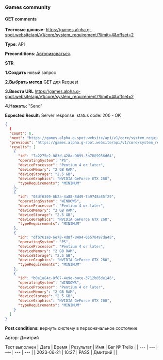 ### Games community
#### GET comments

**Тестовые данные:** https://games.alpha.g-spot.website/api/v1/core/system_requirement/?limit=4&offset=2

**Type:** API

**Preconditions**: 
[Авторизоваться][a].

[a]: https://github.com/1fvwka/GSPOTtestingdocumentation/blob/main/Autorization.md

 **STR**

**1.Создать** новый запрос

**2.Выбрать метод** GET для Request

**3.Ввести URL** https://games.alpha.g-spot.website/api/v1/core/system_requirement/?limit=4&offset=2

**4.Нажать:** "Send"

 **Expected Result:**
 Server response: status code: 200 - OK
```json
{
  {
  "count": 8,
  "next": "https://games.alpha.g-spot.website/api/v1/core/system_requirement/?limit=4&offset=6",
  "previous": "https://games.alpha.g-spot.website/api/v1/core/system_requirement/?limit=4",
  "results": [
    {
      "id": "7a2275e2-083d-428a-9099-3b7889936d64",
      "operatingSystem": "PS",
      "deviceProcessor": "Pentium 4 or later",
      "deviceMemory": "2 GB RAM",
      "deviceStorage": "2.5 GB",
      "deviceGraphics": "NVIDIA GeForce GTX 260",
      "typeRequirements": "MINIMUM"
    },
    {
      "id": "08df6309-6b2a-4a88-8d49-7a9748a85f29",
      "operatingSystem": "WINDOWS",
      "deviceProcessor": "Pentium 4 or later",
      "deviceMemory": "2 GB RAM",
      "deviceStorage": "2.5 GB",
      "deviceGraphics": "NVIDIA GeForce GTX 260",
      "typeRequirements": "MINIMUM"
    },
    {
      "id": "dfb761a0-6e78-4d8f-8494-05578497da48",
      "operatingSystem": "PS",
      "deviceProcessor": "Pentium 4 or later",
      "deviceMemory": "2 GB RAM",
      "deviceStorage": "2.5 GB",
      "deviceGraphics": "NVIDIA GeForce GTX 260",
      "typeRequirements": "MINIMUM"
    },
    {
      "id": "b0e1a84c-8f87-4e9e-bace-3712b05de146",
      "operatingSystem": "WINDOWS",
      "deviceProcessor": "Pentium 4 or later",
      "deviceMemory": "2 GB RAM",
      "deviceStorage": "2.5 GB",
      "deviceGraphics": "NVIDIA GeForce GTX 260",
      "typeRequirements": "MINIMUM"
    }
  ]
}
```
**Post conditions:** вернуть систему в первоначальное состояние

Автор: Дмитрий

Тест выполнен
| Дата | Время | Результат | Имя | Баг № Trello |
| --- | --- | --- | --- | --- |
| 2023-06-21 | 10:27 | PASS | Дмитрий |  | 